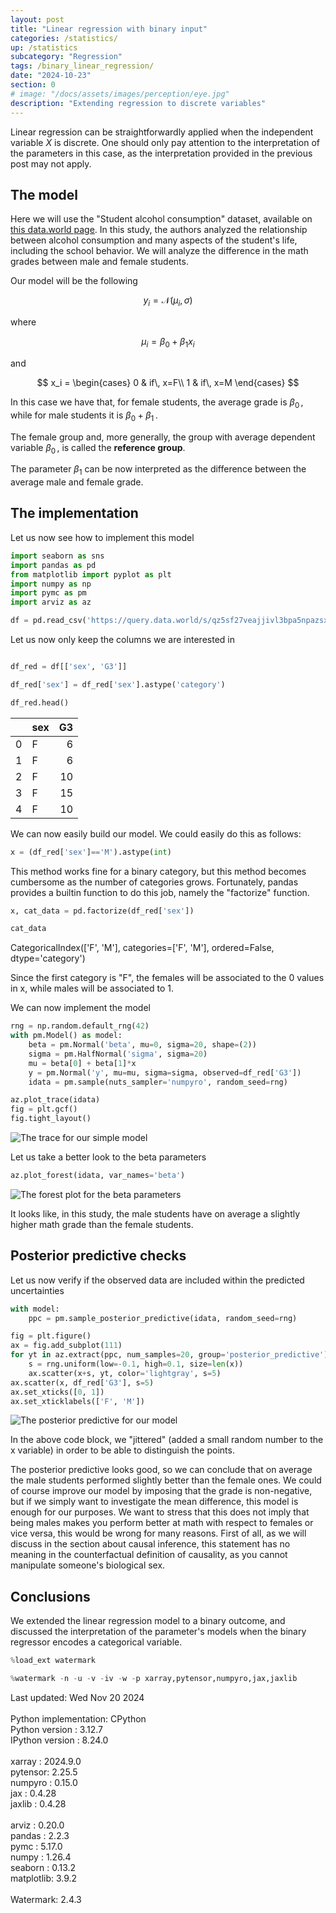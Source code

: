 ```yaml
---
layout: post
title: "Linear regression with binary input"
categories: /statistics/
up: /statistics
subcategory: "Regression"
tags: /binary_linear_regression/
date: "2024-10-23"
section: 0
# image: "/docs/assets/images/perception/eye.jpg"
description: "Extending regression to discrete variables"
---
```


Linear regression can be straightforwardly applied when the independent variable
$X$ is discrete. One should only pay attention to the interpretation
of the parameters in this case, as the interpretation provided in the 
previous post may not apply.

## The model

Here we will use the "Student alcohol consumption"
dataset, available on [this data.world page](https://data.world/databeats/student-alcohol-consumption/).
In this study, the authors analyzed the relationship between
alcohol consumption and many aspects of the student's life, including
the school behavior.
We will analyze the difference in the math grades between male and female
students.

Our model will be the following

$$
y_i = \mathcal{N}(\mu_i, \sigma)
$$

where

$$
\mu_i = \beta_0 + \beta_1 x_i
$$

and

$$
x_i =
\begin{cases}
0 & if\, x=F\\
1 & if\, x=M
\end{cases}
$$

In this case we have that, for female students,
the average grade is $\beta_0\,,$
while for male students it is $\beta_0 + \beta_1\,.$

The female group and, more generally, the group 
with average dependent variable $\beta_0\,,$ is called the **reference group**.

The parameter $\beta_1$ can be now interpreted as the difference
between the average male and female grade.


## The implementation

Let us now see how to implement this model

```python
import seaborn as sns
import pandas as pd
from matplotlib import pyplot as plt
import numpy as np
import pymc as pm
import arviz as az

df = pd.read_csv('https://query.data.world/s/qz5sf27veajjivl3bpa5npazsxzn7z?dws=00000')

```

Let us now only keep the columns we are interested in

```python

df_red = df[['sex', 'G3']]

df_red['sex'] = df_red['sex'].astype('category')

df_red.head()
```


|    | sex   |   G3 |
|---:|:------|-----:|
|  0 | F     |    6 |
|  1 | F     |    6 |
|  2 | F     |   10 |
|  3 | F     |   15 |
|  4 | F     |   10 |

We can now easily build our model.
We could easily do this as follows:

```python
x = (df_red['sex']=='M').astype(int)
```

This method works fine for a binary category, but this method becomes
cumbersome as the number of categories grows.
Fortunately, pandas provides a builtin function to do this job,
namely the "factorize" function.

```python
x, cat_data = pd.factorize(df_red['sex'])

cat_data
```
<div class="code">
CategoricalIndex(['F', 'M'], categories=['F', 'M'], ordered=False, dtype='category')
</div>

Since the first category is "F", the females will be associated 
to the 0 values in x, while males will be associated to 1.

We can now implement the model

```python
rng = np.random.default_rng(42)
with pm.Model() as model:
    beta = pm.Normal('beta', mu=0, sigma=20, shape=(2))
    sigma = pm.HalfNormal('sigma', sigma=20)
    mu = beta[0] + beta[1]*x
    y = pm.Normal('y', mu=mu, sigma=sigma, observed=df_red['G3'])
    idata = pm.sample(nuts_sampler='numpyro', random_seed=rng)

az.plot_trace(idata)
fig = plt.gcf()
fig.tight_layout()
```

![The trace for our simple model](/docs/assets/images/statistics/regression_binary/trace.webp)

Let us take a better look to the beta parameters

```python
az.plot_forest(idata, var_names='beta')
```

![The forest plot for the beta parameters](/docs/assets/images/statistics/regression_binary/forest.webp)

It looks like, in this study, the male students 
have on average a slightly higher math grade than the female students.

## Posterior predictive checks

Let us now verify if the observed data are included within the predicted
uncertainties

```python
with model:
    ppc = pm.sample_posterior_predictive(idata, random_seed=rng)

fig = plt.figure()
ax = fig.add_subplot(111)
for yt in az.extract(ppc, num_samples=20, group='posterior_predictive')['y'].T:
    s = rng.uniform(low=-0.1, high=0.1, size=len(x))
    ax.scatter(x+s, yt, color='lightgray', s=5)
ax.scatter(x, df_red['G3'], s=5)
ax.set_xticks([0, 1])
ax.set_xticklabels(['F', 'M'])
```

![The posterior predictive for our model](/docs/assets/images/statistics/regression_binary/ppc.webp)

In the above code block, we "jittered" (added a small random number
to the x variable) in order to be able to distinguish the points.

The posterior predictive looks good, so we can conclude that
on average the male students performed slightly better than the female
ones.
We could of course improve our model by imposing that the grade
is non-negative, but if we simply want to investigate the mean
difference, this model is enough for our purposes.
We want to stress that this does not imply that being males makes
you perform better at math with respect to females or vice versa,
this would be wrong for many reasons.
First of all, as we will discuss in the section about causal inference, this
statement has no meaning in the counterfactual definition of causality,
as you cannot manipulate someone's biological sex.

## Conclusions

We extended the linear regression model to a binary outcome,
and discussed the interpretation of the parameter's models when
the binary regressor encodes a categorical variable.

```python
%load_ext watermark
```

```python
%watermark -n -u -v -iv -w -p xarray,pytensor,numpyro,jax,jaxlib
```

<div class="code">
Last updated: Wed Nov 20 2024
<br>

<br>
Python implementation: CPython
<br>
Python version       : 3.12.7
<br>
IPython version      : 8.24.0
<br>

<br>
xarray  : 2024.9.0
<br>
pytensor: 2.25.5
<br>
numpyro : 0.15.0
<br>
jax     : 0.4.28
<br>
jaxlib  : 0.4.28
<br>

<br>
arviz     : 0.20.0
<br>
pandas    : 2.2.3
<br>
pymc      : 5.17.0
<br>
numpy     : 1.26.4
<br>
seaborn   : 0.13.2
<br>
matplotlib: 3.9.2
<br>

<br>
Watermark: 2.4.3
<br>
</div>
